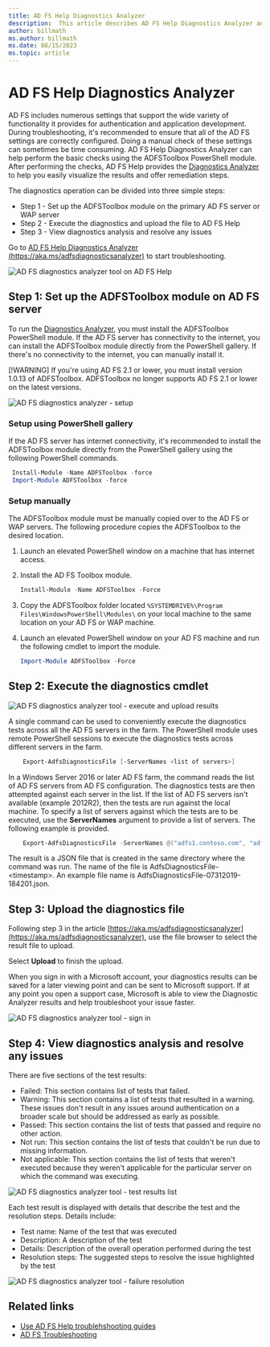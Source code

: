 ```yaml
---
title: AD FS Help Diagnostics Analyzer
description:  This article describes AD FS Help Diagnostics Analyzer and how it can perform the basic checks using AD FS diagnostics PowerShell module.
author: billmath
ms.author: billmath
ms.date: 08/15/2023
ms.topic: article
---
```


# AD FS Help Diagnostics Analyzer

AD FS includes numerous settings that support the wide variety of functionality it provides for authentication and application development. During troubleshooting, it's recommended to ensure that all of the AD FS settings are correctly configured. Doing a manual check of these settings can sometimes be time consuming. AD FS Help Diagnostics Analyzer can help perform the basic checks using the ADFSToolbox PowerShell module. After performing the checks, AD FS Help provides the [Diagnostics Analyzer](https://aka.ms/adfsdiagnosticsanalyzer) to help you easily visualize the results and offer remediation steps.

The diagnostics operation can be divided into three simple steps:

- Step 1 - Set up the ADFSToolbox module on the primary AD FS server or WAP server
- Step 2 - Execute the diagnostics and upload the file to AD FS Help
- Step 3 - View diagnostics analysis and resolve any issues

Go to [AD FS Help Diagnostics Analyzer (https://aka.ms/adfsdiagnosticsanalyzer)](https://aka.ms/adfsdiagnosticsanalyzer) to start troubleshooting.

![AD FS diagnostics analyzer tool on AD FS Help](media/ad-fs-diagonostics-analyzer/home.png)

## Step 1: Set up the ADFSToolbox module on AD FS server

To run the [Diagnostics Analyzer](https://aka.ms/adfsdiagnosticsanalyzer), you must install the ADFSToolbox PowerShell module. If the AD FS server has connectivity to the internet, you can install the ADFSToolbox module directly from the PowerShell gallery. If there's no connectivity to the internet, you can manually install it.

[!WARNING]
If you're using AD FS 2.1 or lower, you must install version 1.0.13 of ADFSToolbox. ADFSToolbox no longer supports AD FS 2.1 or lower on the latest versions.

![AD FS diagnostics analyzer - setup](media/ad-fs-diagonostics-analyzer/step1_v2.png)

### Setup using PowerShell gallery

If the AD FS server has internet connectivity, it's recommended to install the ADFSToolbox module directly from the PowerShell gallery using the following PowerShell commands.

   ```powershell
    Install-Module -Name ADFSToolbox -force
    Import-Module ADFSToolbox -force
   ```

### Setup manually

The ADFSToolbox module must be manually copied over to the AD FS or WAP servers. The following procedure copies the ADFSToolbox to the desired location.

1. Launch an elevated PowerShell window on a machine that has internet access.
1. Install the AD FS Toolbox module.

    ```powershell
    Install-Module -Name ADFSToolbox -Force
    ```

1. Copy the ADFSToolbox folder located `%SYSTEMDRIVE%\Program Files\WindowsPowerShell\Modules\` on your local machine to the same location on your AD FS or WAP machine.

1. Launch an elevated PowerShell window on your AD FS machine and run the following cmdlet to import the module.

    ```powershell
    Import-Module ADFSToolbox -Force
    ```

## Step 2: Execute the diagnostics cmdlet

![AD FS diagnostics analyzer tool - execute and upload results](media/ad-fs-diagonostics-analyzer/step2_v2.png)

A single command can be used to conveniently execute the diagnostics tests across all the AD FS servers in the farm. The PowerShell module uses remote PowerShell sessions to execute the diagnostics tests across different servers in the farm.

```powershell
    Export-AdfsDiagnosticsFile [-ServerNames <list of servers>]
```

In a Windows Server 2016 or later AD FS farm, the command reads the list of AD FS servers from AD FS configuration. The diagnostics tests are then attempted against each server in the list. If the list of AD FS servers isn't available (example 2012R2), then the tests are run against the local machine. To specify a list of servers against which the tests are to be executed, use the **ServerNames** argument to provide a list of servers. The following example is provided.

```powershell
    Export-AdfsDiagnosticsFile -ServerNames @("adfs1.contoso.com", "adfs2.contoso.com")
```

The result is a JSON file that is created in the same directory where the command was run. The name of the file is AdfsDiagnosticsFile-\<timestamp\>. An example file name is AdfsDiagnosticsFile-07312019-184201.json.

## Step 3: Upload the diagnostics file

Following step 3 in the article [https://aka.ms/adfsdiagnosticsanalyzer](https://aka.ms/adfsdiagnosticsanalyzer), use the file browser to select the result file to upload.

Select **Upload** to finish the upload.

When you sign in with a Microsoft account, your diagnostics results can be saved for a later viewing point and can be sent to Microsoft support. If at any point you open a support case, Microsoft is able to view the Diagnostic Analyzer results and help troubleshoot your issue faster.

![AD FS diagnostics analyzer tool - sign in](media/ad-fs-diagonostics-analyzer/sign_in_step.png)

## Step 4: View diagnostics analysis and resolve any issues

There are five sections of the test results:

- Failed: This section contains list of tests that failed.
- Warning: This section contains a list of tests that resulted in a warning. These issues don't result in any issues around authentication on a broader scale but should be addressed as early as possible.
- Passed: This section contains the list of tests that passed and require no other action.
- Not run: This section contains the list of tests that couldn't be run due to missing information.
- Not applicable: This section contains the list of tests that weren't executed because they weren't applicable for the particular server on which the command was executing.

![AD FS diagnostics analyzer tool - test results list](media/ad-fs-diagonostics-analyzer/step3a_v3.png)

Each test result is displayed with details that describe the test and the resolution steps. Details include:

- Test name: Name of the test that was executed
- Description: A description of the test
- Details: Description of the overall operation performed during the test
- Resolution steps: The suggested steps to resolve the issue highlighted by the test

![AD FS diagnostics analyzer tool - failure resolution](media/ad-fs-diagonostics-analyzer/step3b_v3.png)

## Related links

- [Use AD FS Help troublehshooting guides](https://aka.ms/adfshelp/troubleshooting )
- [AD FS Troubleshooting](ad-fs-tshoot-overview.md)
